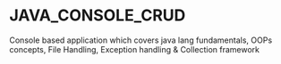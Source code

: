 # JAVA_CONSOLE_CRUD
Console based application which covers java lang fundamentals, OOPs concepts, File Handling, Exception handling &amp; Collection framework 

